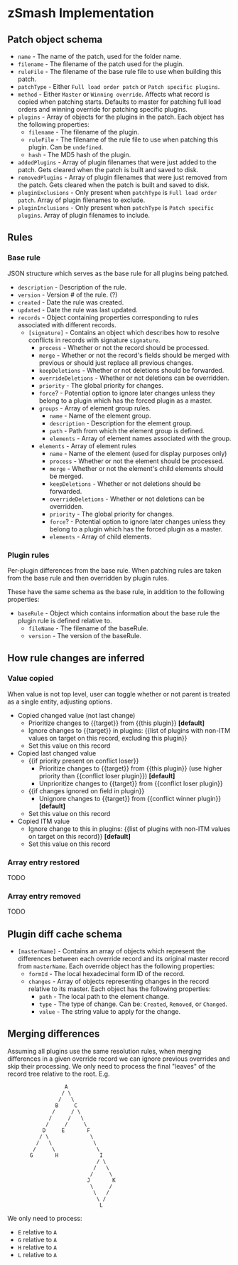 
# zSmash Implementation

## Patch object schema
- `name` - The name of the patch, used for the folder name.
- `filename` - The filename of the patch used for the plugin.
- `ruleFile` - The filename of the base rule file to use when building this patch.
- `patchType` - Either `Full load order patch` or `Patch specific plugins`.
- `method` - Either `Master` or `Winning override`.  Affects what record is copied when patching starts.  Defaults to master for patching full load orders and winning override for patching specific plugins.
- `plugins` - Array of objects for the plugins in the patch.  Each object has the following properties:
    - `filename` - The filename of the plugin.
    - `ruleFile` - The filename of the rule file to use when patching this plugin.  Can be `undefined`.
    - `hash` - The MD5 hash of the plugin.
- `addedPlugins` - Array of plugin filenames that were just added to the patch.  Gets cleared when the patch is built and saved to disk.
- `removedPlugins` - Array of plugin filenames that were just removed from the patch.  Gets cleared when the patch is built and saved to disk.
- `pluginExclusions` - Only present when `patchType` is `Full load order patch`.  Array of plugin filenames to exclude.
- `pluginInclusions` - Only present when `patchType` is `Patch specific plugins`.  Array of plugin filenames to include.

## Rules

### Base rule

JSON structure which serves as the base rule for all plugins being patched.

- `description` - Description of the rule.
- `version` - Version # of the rule.  (?)
- `created` - Date the rule was created.
- `updated` - Date the rule was last updated.
- `records` - Object containing properties corresponding to rules associated with different records.
  - `[signature]` - Contains an object which describes how to resolve conflicts in records with signature `signature`.
    - `process` - Whether or not the record should be processed.
    - `merge` - Whether or not the record's fields should be merged with previous or should just replace all previous changes.
    - `keepDeletions` - Whether or not deletions should be forwarded.
    - `overrideDeletions` - Whether or not deletions can be overridden.
    - `priority` - The global priority for changes.
    - `force`? - Potential option to ignore later changes unless they belong to a plugin which has the forced plugin as a master.
    - `groups` - Array of element group rules.
      - `name` - Name of the element group.
      - `description` - Description for the element group.
      - `path` - Path from which the element group is defined.
      - `elements` - Array of element names associated with the group.
    - `elements` - Array of element rules
      - `name` - Name of the element (used for display purposes only)
      - `process` - Whether or not the element should be processed.
      - `merge` - Whether or not the element's child elements should be merged.
      - `keepDeletions` - Whether or not deletions should be forwarded.
      - `overrideDeletions` - Whether or not deletions can be overridden.
      - `priority` - The global priority for changes.
      - `force`? - Potential option to ignore later changes unless they belong to a plugin which has the forced plugin as a master.
      - `elements` - Array of child elements.

### Plugin rules

Per-plugin differences from the base rule.  When patching rules are taken from the base rule and then overridden by plugin rules.

These have the same schema as the base rule, in addition to the following properties:

- `baseRule` - Object which contains information about the base rule the plugin rule is defined relative to.
  - `fileName` - The filename of the baseRule.
  - `version` - The version of the baseRule.

## How rule changes are inferred

### Value copied
When value is not top level, user can toggle whether or not parent is treated as a single entity, adjusting options.

- Copied changed value (not last change)
  - Prioritize changes to {{target}} from {{this plugin}} **[default]**
  - Ignore changes to {{target}} in plugins: {{list of plugins with non-ITM values on target on this record, excluding this plugin}}
  - Set this value on this record
- Copied last changed value
  - {{if priority present on conflict loser}} 
    - Prioritize changes to {{target}} from {{this plugin}} (use higher priority than {{conflict loser plugin}}) **[default]**
    - Unprioritize changes to {{target}} from {{conflict loser plugin}}
  - {{if changes ignored on field in plugin}} 
    - Unignore changes to {{target}} from {{conflict winner plugin}} **[default]**
  - Set this value on this record
- Copied ITM value
  - Ignore change to this in plugins: {{list of plugins with non-ITM values on target on this record}} **[default]**
  - Set this value on this record

### Array entry restored

TODO

### Array entry removed

TODO

## Plugin diff cache schema

- `[masterName]` - Contains an array of objects which represent the differences between each override record and its original master record from `masterName`.  Each override object has the following properties:
  - `formId` - The local hexadecimal form ID of the record.
  - `changes` - Array of objects representing changes in the record relative to its master.  Each object has the following properties:
    - `path` - The local path to the element change.
    - `type` - The type of change.  Can be: `Created`, `Removed`, or `Changed`.
    - `value` - The string value to apply for the change.

## Merging differences
Assuming all plugins use the same resolution rules, when merging differences in a given override record we can ignore previous overrides and skip their processing.  We only need to process the final "leaves" of the record tree relative to the root.  E.g.

```
                  A
                 / \
                /   \
               B     C
              /     / \
             /     /   \
            /     /     \
           D     E       F
          / \             \
         /   \             \
        /     \             \
       G       H             I
                            / \
                           /   \
                          /     \
                         J       K
                          \     /
                           \   /
                            \ /
                             L
```

We only need to process:

- `E` relative to `A`
- `G` relative to `A`
- `H` relative to `A`
- `L` relative to `A`
